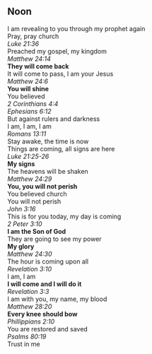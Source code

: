 ## Noon
I am revealing to you through my prophet again  
Pray, pray church  
_Luke 21:36_  
Preached my gospel, my kingdom  
_Matthew 24:14_  
**They will come back**  
It will come to pass, I am your Jesus  
_Matthew 24:6_  
**You will shine**  
You believed  
_2 Corinthians 4:4_  
_Ephesians 6:12_  
But against rulers and darkness  
I am, I am, I am  
_Romans 13:11_  
Stay awake, the time is now  
Things are coming, all signs are here  
_Luke 21:25-26_  
**My signs**  
The heavens will be shaken  
_Matthew 24:29_  
**You, you will not perish**  
You believed church  
You will not perish  
_John 3:16_  
This is for you today, my day is coming  
_2 Peter 3:10_  
**I am the Son of God**  
They are going to see my power  
**My glory**  
_Matthew 24:30_  
The hour is coming upon all  
_Revelation 3:10_  
I am, I am  
**I will come and I will do it**  
_Revelation 3:3_  
I am with you, my name, my blood  
_Matthew 28:20_  
**Every knee should bow**  
_Phillippians 2:10_  
You are restored and saved  
_Psalms 80:19_  
Trust in me
